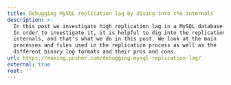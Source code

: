 ```yaml
---
title: Debugging MySQL replication lag by diving into the internals
description: >-
  In this post we investigate high replication lag in a MySQL database.
  In order to investigate it, it is helpful to dig into the replication
  internals, and that's what we do in this post. We look at the main
  processes and files used in the replication process as well as the
  different binary log formats and their pros and cons.
url: https://making.pusher.com/debugging-mysql-replication-lag/
external: true
root: ''
---
```

